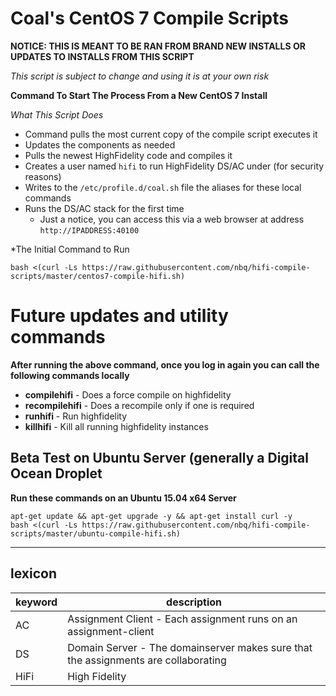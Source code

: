 # Coal's CentOS 7 Compile Scripts

**NOTICE: THIS IS MEANT TO BE RAN FROM BRAND NEW INSTALLS OR UPDATES TO INSTALLS FROM THIS SCRIPT**

*This script is subject to change and using it is at your own risk*

**Command To Start The Process From a New CentOS 7 Install**

*What This Script Does*

- Command pulls the most current copy of the compile script executes it 
- Updates the components as needed  
- Pulls the newest HighFidelity code and compiles it 
- Creates a user named `hifi` to run HighFidelity DS/AC under (for security reasons)
- Writes to the `/etc/profile.d/coal.sh` file the aliases for these local commands 
- Runs the DS/AC stack for the first time      
  - Just a notice, you can access this via a web browser at address `http://IPADDRESS:40100`

*The Initial Command to Run

`bash <(curl -Ls https://raw.githubusercontent.com/nbq/hifi-compile-scripts/master/centos7-compile-hifi.sh)`
 
# Future updates and utility commands

**After running the above command, once you log in again you can call the following commands locally**

- **compilehifi** - Does a force compile on highfidelity
- **recompilehifi** - Does a recompile only if one is required
- **runhifi** - Run highfidelity
- **killhifi** - Kill all running highfidelity instances

## Beta Test on Ubuntu Server (generally a Digital Ocean Droplet

**Run these commands on an Ubuntu 15.04 x64 Server**

```
apt-get update && apt-get upgrade -y && apt-get install curl -y
bash <(curl -Ls https://raw.githubusercontent.com/nbq/hifi-compile-scripts/master/ubuntu-compile-hifi.sh)
```

---

## lexicon
keyword | description
--------|------------
AC      | Assignment Client - Each assignment runs on an assignment-client
DS      | Domain Server - The domainserver makes sure that the assignments are collaborating
HiFi    | High Fidelity
